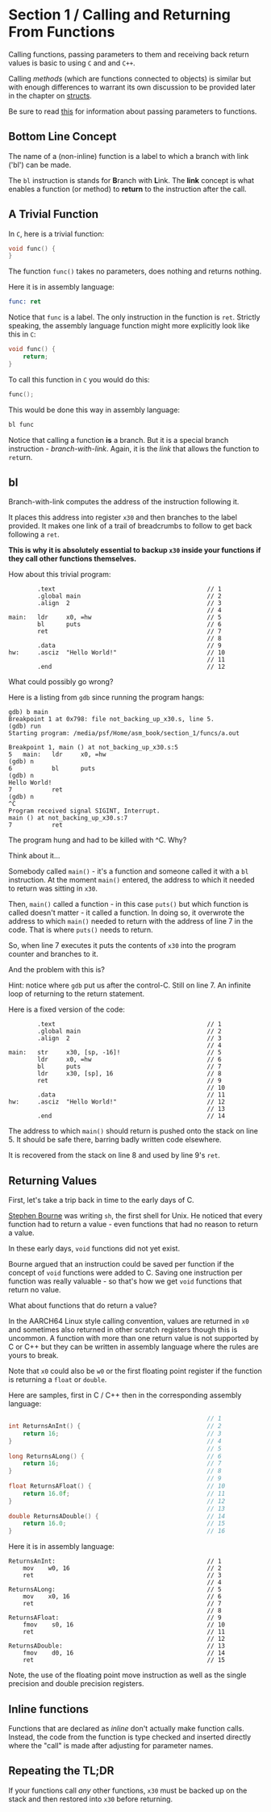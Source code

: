 # Section 1 / Calling and Returning From Functions

Calling functions, passing parameters to them and receiving back return
values is basic to using `C` and and `C++`.

Calling *methods* (which are functions connected to objects) is similar
but with enough differences to warrant its own discussion to be provided
later in the chapter on [structs](../structs/using.md).

Be sure to read [this](./README2.md) for information about
passing parameters to functions.

## Bottom Line Concept

The name of a (non-inline) function is a label to which a branch with
link ('bl') can be made.

The `bl` instruction is stands for **B**ranch with **L**ink. The
**link** concept is what enables a function (or method) to **return**
to the instruction after the call.

## A Trivial Function

In `C`, here is a trivial function:

```c
void func() {
}
```

The function `func()` takes no parameters, does nothing and returns
nothing.

Here it is in assembly language:

```asm
func: ret
```

Notice that `func` is a label. The only instruction in the function is
`ret`. Strictly speaking, the assembly language function might more
explicitly look like this in `C`:

```c
void func() {
    return;
}
```

To call this function in `C` you would do this:

```c
func();
```

This would be done this way in assembly language:

```asm
bl func
```

Notice that calling a function **is** a branch. But it is a special
branch instruction - *branch-with-link*. Again, it is the *link* that
allows the function to `ret`urn.

## **bl**

Branch-with-link computes the address of the instruction following it.

It places this address into register `x30` and then branches to the
label provided. It makes one link of a trail of breadcrumbs to follow to
get back following a `ret`.

**This is why it is absolutely essential to backup `x30` inside your
functions if they call other functions themselves.**

How about this trivial program:

```text
        .text                                          // 1 
        .global main                                   // 2 
        .align  2                                      // 3 
                                                       // 4 
main:   ldr     x0, =hw                                // 5 
        bl      puts                                   // 6 
        ret                                            // 7 
                                                       // 8 
        .data                                          // 9 
hw:     .asciz  "Hello World!"                         // 10 
                                                       // 11 
        .end                                           // 12 
```

What could possibly go wrong?

Here is a listing from `gdb` since running the program
hangs:

```text
gdb) b main
Breakpoint 1 at 0x798: file not_backing_up_x30.s, line 5.
(gdb) run
Starting program: /media/psf/Home/asm_book/section_1/funcs/a.out 

Breakpoint 1, main () at not_backing_up_x30.s:5
5   main:   ldr     x0, =hw
(gdb) n
6           bl      puts
(gdb) n
Hello World!
7           ret
(gdb) n
^C
Program received signal SIGINT, Interrupt.
main () at not_backing_up_x30.s:7
7           ret
```

The program hung and had to be killed with ^C. Why?

Think about it...

Somebody called `main()` - it's a function and someone called it with
a `bl` instruction. At the moment `main()` entered, the address to
which it needed to return was sitting in `x30`.

Then, `main()` called a function - in this case `puts()` but which
function is called doesn't matter - it called a function. In doing so,
it overwrote the address to which `main()` needed to return with the
address of line 7 in the code. That is where `puts()` needs to return.

So, when line 7 executes it puts the contents of `x30` into the
program counter and branches to it.

And the problem with this is?

Hint: notice where `gdb` put us after the control-C. Still on line 7. An
infinite loop of returning to the return statement.

Here is a fixed version of the code:

```text
        .text                                          // 1 
        .global main                                   // 2 
        .align  2                                      // 3 
                                                       // 4 
main:   str     x30, [sp, -16]!                        // 5 
        ldr     x0, =hw                                // 6 
        bl      puts                                   // 7 
        ldr     x30, [sp], 16                          // 8 
        ret                                            // 9 
                                                       // 10 
        .data                                          // 11 
hw:     .asciz  "Hello World!"                         // 12 
                                                       // 13 
        .end                                           // 14 
```

The address to which `main()` should return is pushed onto the stack on
line 5. It should be safe there, barring badly written code elsewhere.

It is recovered from the stack on line 8 and used by line 9's `ret`.

## Returning Values

First, let's take a trip back in time to the early days of C.

[Stephen Bourne](https://en.wikipedia.org/wiki/Stephen_R._Bourne) was
writing `sh`, the first shell for Unix. He noticed that every function
had to return a value - even functions that had no reason to return
a value.

In these early days, `void` functions did not yet exist.

Bourne argued that an instruction could be saved per function if the
concept of `void` functions were added to C. Saving one instruction per
function was really valuable - so that's how we get `void` functions
that return no value.

What about functions that do return a value?

In the AARCH64 Linux style calling convention, values are returned in
`x0` and sometimes also returned in other scratch registers though this
is uncommon. A function with more than one return value is not supported
by C or C++ but they can be written in assembly language where the rules
are yours to break.

Note that `x0` could also be `w0` or the first floating point register
if the function is returning a `float` or `double`.

Here are samples, first in C / C++ then in the corresponding assembly
language:

```c++
                                                       // 1 
int ReturnsAnInt() {                                   // 2 
    return 16;                                         // 3 
}                                                      // 4 
                                                       // 5 
long ReturnsALong() {                                  // 6 
    return 16;                                         // 7 
}                                                      // 8 
                                                       // 9 
float ReturnsAFloat() {                                // 10 
    return 16.0f;                                      // 11 
}                                                      // 12 
                                                       // 13 
double ReturnsADouble() {                              // 14 
    return 16.0;                                       // 15 
}                                                      // 16
```

Here it is in assembly language:

```text
ReturnsAnInt:                                          // 1 
    mov    w0, 16                                      // 2 
    ret                                                // 3 
                                                       // 4 
ReturnsALong:                                          // 5 
    mov    x0, 16                                      // 6 
    ret                                                // 7 
                                                       // 8 
ReturnsAFloat:                                         // 9 
    fmov    s0, 16                                     // 10 
    ret                                                // 11 
                                                       // 12 
ReturnsADouble:                                        // 13 
    fmov    d0, 16                                     // 14 
    ret                                                // 15
```

Note, the use of the floating point move instruction as well as the
single precision and double precision registers.

## Inline functions

Functions that are declared as *inline* don't actually make function
calls. Instead, the code from the function is type checked and inserted
directly where the "call" is made after adjusting for parameter names.

## Repeating the TL;DR

If your functions call *any* other functions, `x30` must be backed
up on the stack and then restored into `x30` before returning.
